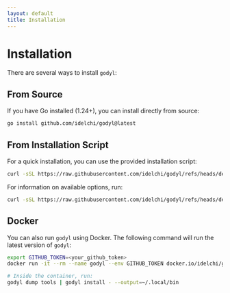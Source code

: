 ```yaml
---
layout: default
title: Installation
---
```


# Installation

There are several ways to install `godyl`:

## From Source

If you have Go installed (1.24+), you can install directly from source:

```sh
go install github.com/idelchi/godyl@latest
```

## From Installation Script

For a quick installation, you can use the provided installation script:

```sh
curl -sSL https://raw.githubusercontent.com/idelchi/godyl/refs/heads/dev/install.sh | sh -s -- -d ~/.local/bin
```

For information on available options, run:

```sh
curl -sSL https://raw.githubusercontent.com/idelchi/godyl/refs/heads/dev/install.sh | sh -s -- -h
```

## Docker

You can also run `godyl` using Docker. The following command will run the latest version of `godyl`:

```sh
export GITHUB_TOKEN=<your_github_token>
docker run -it --rm --name godyl --env GITHUB_TOKEN docker.io/idelchi/godyl:dev

# Inside the container, run:
godyl dump tools | godyl install - --output=~/.local/bin
```
